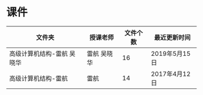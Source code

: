 # 课件

文件夹|授课老师|文件个数|最近更新时间
---|---|---|---
高级计算机结构-雷航 吴晓华|雷航 吴晓华|16|2019年5月15日
高级计算机结构-雷航|雷航|14|2017年4月12日
